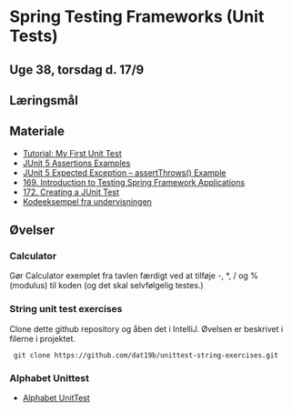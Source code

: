 
<!-- JS use if these pages are used as githubpages. can be deleted if used elsewhere -->
<script src="https://code.jquery.com/jquery-3.2.1.min.js"></script>
<script src="script.js"></script>

# Spring Testing Frameworks (Unit Tests) 

## Uge 38, torsdag d. 17/9

## Læringsmål

## Materiale
* [Tutorial: My First Unit Test](w38_my_first_unittest_tutorial.md)
* [JUnit 5 Assertions Examples](https://howtodoinjava.com/junit5/junit-5-assertions-examples/)
* [JUnit 5 Expected Exception – assertThrows() Example](https://howtodoinjava.com/junit5/expected-exception-example/)
* [169. Introduction to Testing Spring Framework Applications](https://www.udemy.com/course/spring-framework-5-beginner-to-guru/learn/lecture/7497672#overview)
* [172. Creating a JUnit Test](https://www.udemy.com/course/spring-framework-5-beginner-to-guru/learn/lecture/7497686#overview)
* [Kodeeksempel fra undervisningen]() 

## Øvelser
### Calculator 
Gør Calculator exemplet fra tavlen færdigt ved at tilføje -, *, / og % (modulus) til koden (og det skal selvfølgelig testes.)

### String unit test exercises 
Clone dette github repository og åben det i IntelliJ. Øvelsen er beskrivet i filerne i projektet.

````
 git clone https://github.com/dat19b/unittest-string-exercises.git
```` 
### Alphabet Unittest
* [Alphabet UnitTest](w38_alphabet_unittest_ex.md)


